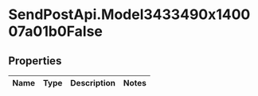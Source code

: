 # SendPostApi.Model3433490x140007a01b0False

## Properties
Name | Type | Description | Notes
------------ | ------------- | ------------- | -------------


